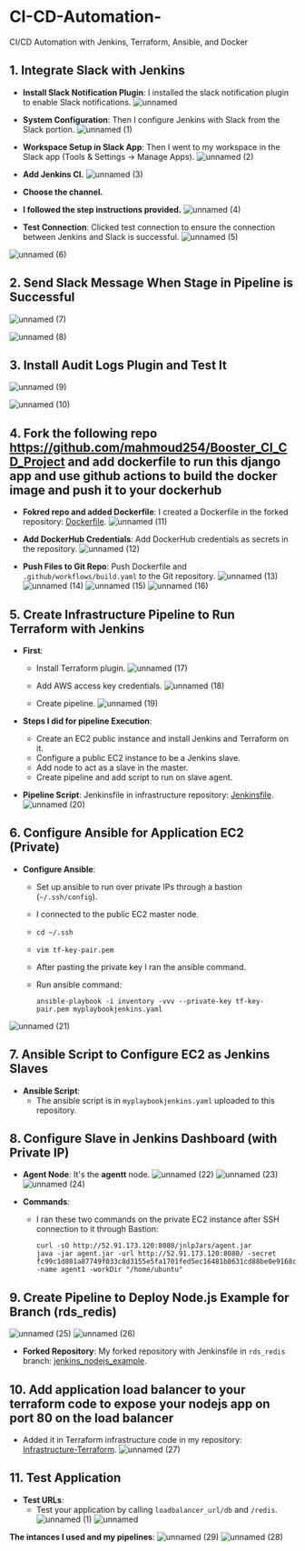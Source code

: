 # CI-CD-Automation-
CI/CD Automation with Jenkins, Terraform, Ansible, and Docker

## 1. Integrate Slack with Jenkins
- **Install Slack Notification Plugin**: I installed the slack notification plugin to enable Slack notifications.
![unnamed](https://github.com/Doddg10/CI-CD-Automation/assets/94852102/7db992eb-77c2-4da7-9433-b236c916d961)

- **System Configuration**: Then I configure Jenkins with Slack from the Slack portion.
  ![unnamed (1)](https://github.com/Doddg10/CI-CD-Automation/assets/94852102/f10f1d0f-8b98-42c8-8d9d-a33d71001125)

- **Workspace Setup in Slack App**: Then I went to my workspace in the Slack app (Tools & Settings -> Manage Apps).
![unnamed (2)](https://github.com/Doddg10/CI-CD-Automation/assets/94852102/5c9efda6-63d8-41ac-932a-24ce21d2e53e)

- **Add Jenkins CI.**
![unnamed (3)](https://github.com/Doddg10/CI-CD-Automation/assets/94852102/19943280-e642-4302-8115-c11476368b17)

- **Choose the channel.**

- **I followed the step instructions provided.**
![unnamed (4)](https://github.com/Doddg10/CI-CD-Automation/assets/94852102/83f6620e-525c-401b-9752-37c1c943f809)

- **Test Connection**: Clicked test connection to ensure the connection between Jenkins and Slack is successful.
![unnamed (5)](https://github.com/Doddg10/CI-CD-Automation/assets/94852102/23d8ded2-6ee1-428b-aa73-267746007542)

![unnamed (6)](https://github.com/Doddg10/CI-CD-Automation/assets/94852102/5e6bdef4-a149-44f8-add3-3449e68bb09d)

## 2. Send Slack Message When Stage in Pipeline is Successful
![unnamed (7)](https://github.com/Doddg10/CI-CD-Automation/assets/94852102/93ae9959-7928-4411-9192-47bf31df4524)

![unnamed (8)](https://github.com/Doddg10/CI-CD-Automation/assets/94852102/629283b1-aaca-4ffd-9f88-129c313ae4e9)


## 3. Install Audit Logs Plugin and Test It
![unnamed (9)](https://github.com/Doddg10/CI-CD-Automation/assets/94852102/61e71850-f3b6-46a2-b356-2138e39c065d)

![unnamed (10)](https://github.com/Doddg10/CI-CD-Automation/assets/94852102/e72ee817-1b2b-493a-a5da-db03f39448e7)

## 4. Fork the following repo https://github.com/mahmoud254/Booster_CI_CD_Project and add dockerfile to run this django app and use github actions to build the docker image and push it to your dockerhub

- **Fokred repo and added Dockerfile**: I created a Dockerfile in the forked repository: [Dockerfile](https://github.com/Doddg10/Booster_CI_CD_Project).
![unnamed (11)](https://github.com/Doddg10/CI-CD-Automation/assets/94852102/9897d2ff-51cb-445e-9d33-41a3431c9924)

- **Add DockerHub Credentials**: Add DockerHub credentials as secrets in the repository.
![unnamed (12)](https://github.com/Doddg10/CI-CD-Automation/assets/94852102/06afcfa3-35f4-4c52-9675-aa1a216245ad)

- **Push Files to Git Repo**: Push Dockerfile and `.github/workflows/build.yaml` to the Git repository.
![unnamed (13)](https://github.com/Doddg10/CI-CD-Automation/assets/94852102/7aaf3bea-bf52-461d-bf50-ec7bc135edc8)
![unnamed (14)](https://github.com/Doddg10/CI-CD-Automation/assets/94852102/e862b73b-ecfb-4603-9f17-dfa769663f6e)
![unnamed (15)](https://github.com/Doddg10/CI-CD-Automation/assets/94852102/b342001d-95b5-4775-8fec-84a750e0fcf1)
![unnamed (16)](https://github.com/Doddg10/CI-CD-Automation/assets/94852102/cbbeae90-a78e-4fcc-97cc-ddfa27337d2a)

## 5. Create Infrastructure Pipeline to Run Terraform with Jenkins
- **First**: 
  - Install Terraform plugin.
  ![unnamed (17)](https://github.com/Doddg10/CI-CD-Automation/assets/94852102/aa5d0550-8c4c-4db1-bd48-e2f2ff7a60ec)

  - Add AWS access key credentials.
  ![unnamed (18)](https://github.com/Doddg10/CI-CD-Automation/assets/94852102/834e5097-c627-4c11-b2b0-1bdcd974af68)

  - Create pipeline.
  ![unnamed (19)](https://github.com/Doddg10/CI-CD-Automation/assets/94852102/9249a97b-b399-47e7-8e34-8e272aee234a)

- **Steps I did for pipeline Execution**:
  - Create an EC2 public instance and install Jenkins and Terraform on it.
  - Configure a public EC2 instance to be a Jenkins slave.
  - Add node to act as a slave in the master.
  - Create pipeline and add script to run on slave agent.
- **Pipeline Script**: Jenkinsfile in infrastructure repository: [Jenkinsfile](https://github.com/Doddg10/Infrastructure-Terraform).
![unnamed (20)](https://github.com/Doddg10/CI-CD-Automation/assets/94852102/5c1be23b-c822-488d-9577-ce27cf81fb38)

## 6. Configure Ansible for Application EC2 (Private)
- **Configure Ansible**:
  - Set up ansible to run over private IPs through a bastion (`~/.ssh/config`).
  - I connected to the public EC2 master node.
  - ``` cd ~/.ssh ```
  - ``` vim tf-key-pair.pem ```
  - After pasting the private key I ran the ansible command.
  - Run ansible command:

    ```
    ansible-playbook -i inventory -vvv --private-key tf-key-pair.pem myplaybookjenkins.yaml

    ```
![unnamed (21)](https://github.com/Doddg10/CI-CD-Automation/assets/94852102/02f48288-389b-4dc0-aac4-f9fd54358312)

## 7. Ansible Script to Configure EC2 as Jenkins Slaves
- **Ansible Script**: 
  - The ansible script is in `myplaybookjenkins.yaml` uploaded to this repository.

## 8. Configure Slave in Jenkins Dashboard (with Private IP)
- **Agent Node**: It's the **agentt** node.
![unnamed (22)](https://github.com/Doddg10/CI-CD-Automation/assets/94852102/691191ca-6094-46d8-ade3-ab9389039bfb)
![unnamed (23)](https://github.com/Doddg10/CI-CD-Automation/assets/94852102/1e4f8d47-a54e-47a7-ab86-9426b60dd327)
![unnamed (24)](https://github.com/Doddg10/CI-CD-Automation/assets/94852102/c9f9d368-482d-4689-ab74-266f4025bd43)

- **Commands**:
  - I ran these two commands on the private EC2 instance after SSH connection to it through Bastion:
    ```
    curl -sO http://52.91.173.120:8080/jnlpJars/agent.jar
    java -jar agent.jar -url http://52.91.173.120:8080/ -secret fc99c1d801a87749f033c8d3155e5fa1701fed5ec16481b8631cd88be0e9168c -name agent1 -workDir "/home/ubuntu"
    ```

## 9. Create Pipeline to Deploy Node.js Example for Branch (rds_redis)
![unnamed (25)](https://github.com/Doddg10/CI-CD-Automation/assets/94852102/dbad3b38-5389-4e0b-9a32-a6d45195588e)
![unnamed (26)](https://github.com/Doddg10/CI-CD-Automation/assets/94852102/0ffceb9c-3de3-404f-9eef-02f05ae667cc)

- **Forked Repository**: My forked repository with Jenkinsfile in `rds_redis` branch: [jenkins_nodejs_example](https://github.com/Doddg10/jenkins_nodejs_example).

## 10. Add application load balancer to your terraform code to expose your nodejs app on port 80 on the load balancer
- Added it in Terraform infrastructure code in my repository: [Infrastructure-Terraform](https://github.com/Doddg10/Infrastructure-Terraform).
![unnamed (27)](https://github.com/Doddg10/CI-CD-Automation/assets/94852102/f244e150-b484-450b-98f9-a21260f4d496)

## 11. Test Application
- **Test URLs**:
  - Test your application by calling `loadbalancer_url/db` and `/redis`.
![unnamed (1)](https://github.com/Doddg10/CI-CD-Automation/assets/94852102/1d7c6eac-f011-4cd8-9a91-f5cde6d82978)
![unnamed](https://github.com/Doddg10/CI-CD-Automation/assets/94852102/d4eb92cf-75c6-4c9c-9ea6-7ff2af4aadd2)


**The intances I used and my pipelines**: 
![unnamed (29)](https://github.com/Doddg10/CI-CD-Automation/assets/94852102/99de02d4-60c7-4d1a-a360-c4d1cebf6de7)
![unnamed (28)](https://github.com/Doddg10/CI-CD-Automation/assets/94852102/85a4f025-b194-4f2f-bb68-3fc76a94694a)
